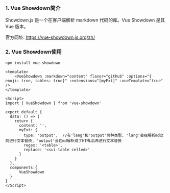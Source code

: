 ### 1. Vue Showdown简介

Showdown.js 是一个在客户端解析 markdown 代码的库。Vue Showdown 是其 Vue 版本。

官方网址: https://vue-showdown.js.org/zh/



### 2. Vue Showdown使用

`npm install vue-showdown`

```vue
<template>
	<VueShowdown :markdown="content" flavor="github" :options="{ emoji: true, tables: true}" :extensions="[myExt]" :vueTemplate="true" />
</template>

<Script>
import { VueShowdown } from 'vue-showdown'

export default {
  data: () => {
    return {
      content: '',
      myExt: {
        type: 'output',  //有'lang'和'output'两种类型, 'lang'会在解析md之前进行文本替换, 'output'会在md解析成了HTML后再进行文本替换
        regex: '<table>',
        replace: '<sui-table celled>'
      }
    }
  },
  components:{
      VueShowdown
  }
}
</Script>
```

